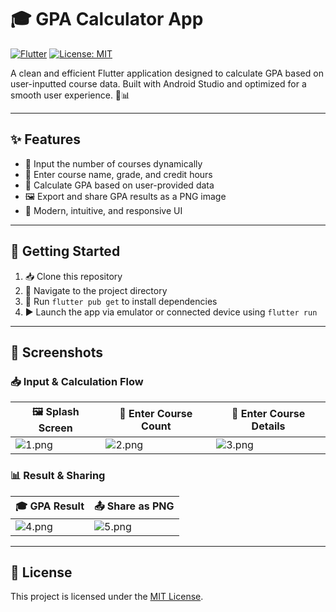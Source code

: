 # 🎓 GPA Calculator App

[![Flutter](https://img.shields.io/badge/Flutter-v3.16-blue)](https://flutter.dev)
[![License: MIT](https://img.shields.io/badge/License-MIT-yellow.svg)](LICENSE)

A clean and efficient Flutter application designed to calculate GPA based on user-inputted course data. Built with Android Studio and optimized for a smooth user experience. 📱📊

---

## ✨ Features

- 🔢 Input the number of courses dynamically
- 📝 Enter course name, grade, and credit hours
- 🧮 Calculate GPA based on user-provided data
- 🖼️ Export and share GPA results as a PNG image
- 🎯 Modern, intuitive, and responsive UI

---

## 🚀 Getting Started

1. 📥 Clone this repository
2. 📂 Navigate to the project directory
3. 🔧 Run `flutter pub get` to install dependencies
4. ▶️ Launch the app via emulator or connected device using `flutter run`

---

## 📸 Screenshots

### 📥 Input & Calculation Flow
| 🖼️ Splash Screen | 🔢 Enter Course Count | 📝 Enter Course Details |
|-----------------|------------------------|--------------------------|
| ![1.png](../../project%20recordings/GPACalculator/1.png) | ![2.png](../../project%20recordings/GPACalculator/2.png) | ![3.png](../../project%20recordings/GPACalculator/3.png) |

### 📊 Result & Sharing
| 🎓 GPA Result | 📤 Share as PNG |
|---------------|-----------------|
| ![4.png](../../project%20recordings/GPACalculator/4.png) | ![5.png](../../project%20recordings/GPACalculator/5.png) |


---


## 📄 License

This project is licensed under the [MIT License](LICENSE).
